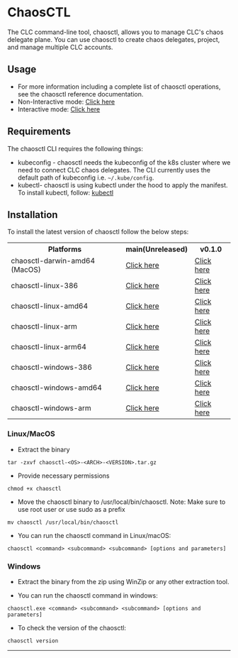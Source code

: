 # ChaosCTL
The CLC command-line tool, chaosctl, allows you to manage CLC's chaos delegate plane. You can use chaosctl to create chaos delegates, project, and manage multiple CLC accounts. 

## Usage
* For more information including a complete list of chaosctl operations, see the chaosctl reference documentation. 
* Non-Interactive mode: <a href="https://github.com/chaosnative/chaosctl/blob/master/Usage.md">Click here</a>
* Interactive mode: <a href="https://github.com/chaosnative/chaosctl/blob/master/Usage_interactive.md">Click here</a>

## Requirements

The chaosctl CLI requires the following things:

- kubeconfig - chaosctl needs the kubeconfig of the k8s cluster where we need to connect CLC chaos delegates. The CLI currently uses the default path of kubeconfig i.e. `~/.kube/config`.
- kubectl- chaosctl is using kubectl under the hood to apply the manifest. To install kubectl, follow:  [kubectl](https://kubernetes.io/docs/tasks/tools/#kubectl)


## Installation

To install the latest version of chaosctl follow the below steps:

<table>
  <th>Platforms</th>
  <th>main(Unreleased)</th>
  <th>v0.1.0</th>
  <tr>
    <td>chaosctl-darwin-amd64 (MacOS)</td>
    <td><a href="https://chaosctl.chaosnative.com/chaosctl-darwin-amd64-main.tar.gz">Click here</a></td>
    <td><a href="https://chaosctl.chaosnative.com/chaosctl-darwin-amd64-v0.1.0.tar.gz">Click here</a></td>
  </tr>
  <tr>
    <td>chaosctl-linux-386</td>
    <td><a href="https://chaosctl.chaosnative.com/chaosctl-linux-386-main.tar.gz">Click here</a></td>
    <td><a href="https://chaosctl.chaosnative.com/chaosctl-linux-386-v0.1.0.tar.gz">Click here</a></td>
  </tr>
  <tr>
    <td>chaosctl-linux-amd64</td>
    <td><a href="https://chaosctl.chaosnative.com/chaosctl-linux-amd64-main.tar.gz">Click here</a></td>
    <td><a href="https://chaosctl.chaosnative.com/chaosctl-linux-amd64-v0.1.0.tar.gz">Click here</a></td>
  </tr>
  <tr>
    <td>chaosctl-linux-arm</td>
    <td><a href="https://chaosctl.chaosnative.com/chaosctl-linux-arm-main.tar.gz">Click here</a></td>
    <td><a href="https://chaosctl.chaosnative.com/chaosctl-linux-arm-v0.1.0.tar.gz">Click here</a></td>
  </tr>
  <tr>
    <td>chaosctl-linux-arm64</td>
    <td><a href="https://chaosctl.chaosnative.com/chaosctl-linux-arm64-main.tar.gz">Click here</a></td>
    <td><a href="https://chaosctl.chaosnative.com/chaosctl-linux-arm64-v0.1.0.tar.gz">Click here</a></td>
  </tr>
  <tr>
    <td>chaosctl-windows-386</td>
    <td><a href="https://chaosctl.chaosnative.com/chaosctl-windows-386-main.tar.gz">Click here</a></td>
    <td><a href="https://chaosctl.chaosnative.com/chaosctl-windows-386-v0.1.0.tar.gz">Click here</a></td>
  </tr>
   <tr>
    <td>chaosctl-windows-amd64</td>
    <td><a href="https://chaosctl.chaosnative.com/chaosctl-windows-amd64-main.tar.gz">Click here</a></td>
    <td><a href="https://chaosctl.chaosnative.com/chaosctl-windows-amd64-v0.1.0.tar.gz">Click here</a></td>
  </tr>
  <tr>
    <td>chaosctl-windows-arm</td>
    <td><a href="https://chaosctl.chaosnative.com/chaosctl-windows-arm-main.tar.gz">Click here</a></td>
    <td><a href="https://chaosctl.chaosnative.com/chaosctl-windows-arm-v0.1.0.tar.gz">Click here</a></td>
  </tr>
</table>

### Linux/MacOS

* Extract the binary

```shell
tar -zxvf chaosctl-<OS>-<ARCH>-<VERSION>.tar.gz
```

* Provide necessary permissions

```shell
chmod +x chaosctl
```

* Move the chaosctl binary to /usr/local/bin/chaosctl. Note: Make sure to use root user or use sudo as a prefix

```shell
mv chaosctl /usr/local/bin/chaosctl
```

* You can run the chaosctl command in Linux/macOS:

```shell
chaosctl <command> <subcommand> <subcommand> [options and parameters]
```

### Windows

* Extract the binary from the zip using WinZip or any other extraction tool.

* You can run the chaosctl command in windows:

```shell
chaosctl.exe <command> <subcommand> <subcommand> [options and parameters]
```

* To check the version of the chaosctl:

```shell
chaosctl version
```

----
